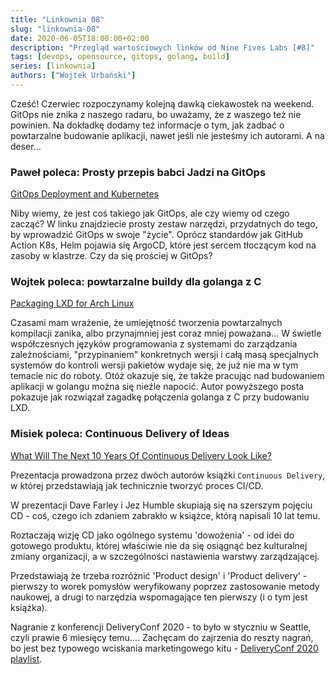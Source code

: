 ```yaml
---
title: "Linkownia 08"
slug: "linkownia-08"
date: 2020-06-05T18:00:00+02:00
description: "Przegląd wartościowych linków od Nine Fives Labs [#8]"
tags: [devops, opensource, gitops, golang, build]
series: [linkownia]
authors: ["Wojtek Urbański"]
---
```


Cześć!
Czerwiec rozpoczynamy kolejną dawką ciekawostek na weekend.
GitOps nie znika z naszego radaru, bo uważamy, że z waszego też nie powinien.
Na dokładkę dodamy też informacje o tym, jak zadbać o powtarzalne budowanie aplikacji, nawet jeśli nie jesteśmy ich autorami. 
A na deser...
<!--more-->

### Paweł poleca: Prosty przepis babci Jadzi na GitOps

[GitOps Deployment and Kubernetes](https://medium.com/riskified-technology/gitops-deployment-and-kubernetes-f1ab289efa4b)

Niby wiemy, że jest coś takiego jak GitOps, ale czy wiemy od czego zacząć?
W linku znajdziecie prosty zestaw narzędzi, przydatnych do tego, by wprowadzić GitOps w swoje "życie".
Oprócz standardów jak GitHub Action K8s, Helm pojawia się ArgoCD, które jest sercem tłoczącym kod na zasoby w klastrze.
Czy da się prościej w GitOps?

### Wojtek poleca: powtarzalne buildy dla golanga z C

[Packaging LXD for Arch Linux](https://linderud.dev/blog/packaging-lxd-for-arch-linux/)

Czasami mam wrażenie, że umiejętność tworzenia powtarzalnych kompilacji zanika, albo przynajmniej jest coraz mniej poważana...
W świetle współczesnych języków programowania z systemami do zarządzania zależnościami, "przypinaniem" konkretnych wersji i całą
masą specjalnych systemów do kontroli wersji pakietów wydaje się, że już nie ma w tym temacie nic do roboty.
Otóż okazuje się, że także pracując nad budowaniem aplikacji w golangu można się nieźle napocić.
Autor powyższego posta pokazuje jak rozwiązał zagadkę połączenia golanga z C przy budowaniu LXD.

### Misiek poleca: Continuous Delivery of Ideas

[What Will The Next 10 Years Of Continuous Delivery Look Like?](https://www.youtube.com/watch?v=FVEWdatM8Uk)

Prezentacja prowadzona przez dwóch autorów książki `Continuous Delivery`, w
której przedstawiają jak technicznie tworzyć proces CI/CD.

W prezentacji Dave Farley i Jez Humble skupiają się na szerszym pojęciu CD -
coś, czego ich zdaniem zabrakło w książce, którą napisali 10 lat temu.

Roztaczają wizję CD jako ogólnego systemu 'dowożenia' - od idei do gotowego
produktu, której właściwie nie da się osiągnąć bez kulturalnej zmiany
organizacji, a w szczególności nastawienia warstwy zarządzającej.

Przedstawiają że trzeba rozróżnić 'Product design' i 'Product delivery' -
pierwszy to worek pomysłów weryfikowany poprzez zastosowanie metody naukowej,
a drugi to narzędzia wspomagające ten pierwszy (i o tym jest książka).

Nagranie z konferencji DeliveryConf 2020 - to było w styczniu w Seattle, czyli
prawie 6 miesięcy temu....
Zachęcam do zajrzenia do reszty nagrań, bo jest bez typowego wciskania
marketingowego kitu - [DeliveryConf 2020 playlist](https://www.youtube.com/playlist?list=PLir_MEJB8aJiRUrlU6MFOvUsF2X0lAaQP).

